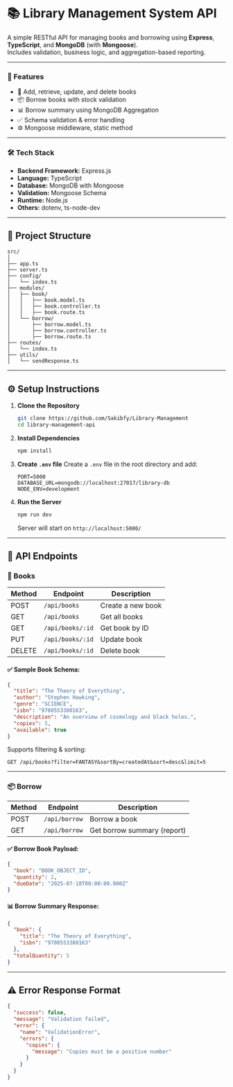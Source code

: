 
# 📚 Library Management System API

A simple RESTful API for managing books and borrowing using **Express**, **TypeScript**, and **MongoDB** (with **Mongoose**).  
Includes validation, business logic, and aggregation-based reporting.

---

### 🚀 Features

- 📖 Add, retrieve, update, and delete books
- 📦 Borrow books with stock validation
- 📊 Borrow summary using MongoDB Aggregation
- ✅ Schema validation & error handling
- ⚙️ Mongoose middleware, static method

---

### 🛠️ Tech Stack

- **Backend Framework:** Express.js  
- **Language:** TypeScript  
- **Database:** MongoDB with Mongoose  
- **Validation:** Mongoose Schema  
- **Runtime:** Node.js  
- **Others:** dotenv, ts-node-dev

---

## 📂 Project Structure

```
src/
│
├── app.ts
├── server.ts
├── config/
│   └── index.ts
├── modules/
│   ├── book/
│   │   ├── book.model.ts
│   │   ├── book.controller.ts
│   │   ├── book.route.ts
│   └── borrow/
│       ├── borrow.model.ts
│       ├── borrow.controller.ts
│       ├── borrow.route.ts
├── routes/
│   └── index.ts
├── utils/
│   └── sendResponse.ts
```

---

## ⚙️ Setup Instructions

1. **Clone the Repository**
   ```bash
   git clone https://github.com/Sakibfy/Library-Management 
   cd library-management-api
   ```

2. **Install Dependencies**
   ```bash
   npm install
   ```

3. **Create `.env` file**
   Create a `.env` file in the root directory and add:

   ```env
   PORT=5000
   DATABASE_URL=mongodb://localhost:27017/library-db
   NODE_ENV=development
   ```

4. **Run the Server**
   ```bash
   npm run dev
   ```

   Server will start on `http://localhost:5000/`

---

## 📡 API Endpoints

### 📘 Books

| Method | Endpoint             | Description           |
|--------|----------------------|-----------------------|
| POST   | `/api/books`         | Create a new book     |
| GET    | `/api/books`         | Get all books         |
| GET    | `/api/books/:id`     | Get book by ID        |
| PUT    | `/api/books/:id`     | Update book           |
| DELETE | `/api/books/:id`     | Delete book           |

#### ✅ Sample Book Schema:

```json
{
  "title": "The Theory of Everything",
  "author": "Stephen Hawking",
  "genre": "SCIENCE",
  "isbn": "9780553380163",
  "description": "An overview of cosmology and black holes.",
  "copies": 5,
  "available": true
}
```

Supports filtering & sorting:
```
GET /api/books?filter=FANTASY&sortBy=createdAt&sort=desc&limit=5
```

---

### 📦 Borrow

| Method | Endpoint           | Description                  |
|--------|--------------------|------------------------------|
| POST   | `/api/borrow`      | Borrow a book                |
| GET    | `/api/borrow`      | Get borrow summary (report)  |

#### ✅ Borrow Book Payload:

```json
{
  "book": "BOOK_OBJECT_ID",
  "quantity": 2,
  "dueDate": "2025-07-18T00:00:00.000Z"
}
```

#### 📊 Borrow Summary Response:

```json
{
  "book": {
    "title": "The Theory of Everything",
    "isbn": "9780553380163"
  },
  "totalQuantity": 5
}
```

---

## ⚠️ Error Response Format

```json
{
  "success": false,
  "message": "Validation failed",
  "error": {
    "name": "ValidationError",
    "errors": {
      "copies": {
        "message": "Copies must be a positive number"
      }
    }
  }
}
```






